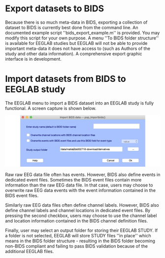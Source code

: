 # Export datasets to BIDS

Because there is so much meta-data in BIDS, exporting a collection of dataset to BIDS is currently best done from the command line. An documented example script ''bids_export_example.m'' is provided. You may modify this script for your own purpose. A menu ''To BIDS folder structure'' is available for EEGLAB studies but EEGLAB will not be able to provide important meta-data it does not have access to (such as Authors of the study and other data information). A comprehensive export graphic interface is in development.

# Import datasets from BIDS to EEGLAB study

The EEGLAB menu to import a BIDS dataset into an EEGLAB study is fully functional. A screen capture is shown below.

![pop_importbids.m interface](pop_importbids.png)

Raw raw EEG data file often has events. However, BIDS also define events in dedicated event files. Sometimes the BIDS event files contain more information than the raw EEG data file. In that case, users may choose to overwrite raw EEG data events with the event information contained in the BIDS event files.

Similarly raw EEG data files often define channel labels. However, BIDS also define channel labels and channel locations in dedicated event files. By pressing the second checkbox, users may choose to use the channel label and location information contained in the BIDS channel definition files.

Finally, user may select an output folder for storing their EEGLAB STUDY. If a folder is not selected, EEGLAB will store STUDY files ''in place'' which means in the BIDS folder structure - resulting in the BIDS folder becoming non-BIDS compliant and failing to pass BIDS validation because of the additional EEGLAB files.

